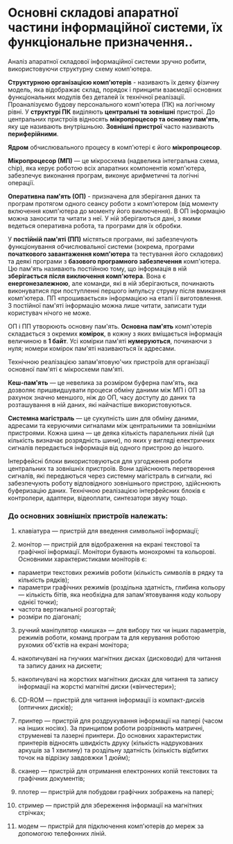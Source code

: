 # Основні складові апаратної частини інформаційної системи, їх функціональне призначення..
Аналіз апаратної складової інформаційної системи зручно робити, використовуючи структурну схему комп'ютера.

**Cтруктурною організацією комп'ютерів** - називають їх деяку фізичну модель, яка відображає склад, порядок і принципи взаємодії основних функціональних модулів без деталей їх технічної реалізації. Проаналізуємо будову персонального комп'ютера (ПК) на логічному рівні. У **структурі ПК** виділяють **центральні та зовнішні** пристрої. До центральних пристроїв відносять **мікропроцесор та основну пам'ять**, яку ще називають внутрішньою. **Зовнішні пристрої** часто називають **периферійними**.

**Ядром** обчислювального процесу в комп'ютері є його **мікропроцесор**.

**Мікропроцесор (МП)** — це мікросхема (надвелика інтегральна схема, chip), яка керує роботою всіх апаратних компонентів комп'ютера, забезпечує виконання програм, виконує арифметичні та логічні операції.

**Оперативна пам'ять (ОП)** - призначена для зберігання даних та програм протягом одного сеансу роботи з комп'ютером (від моменту включення комп'ютера до моменту його виключення). В ОП інформацію можна заносити та читати з неї. У ній зберігаються дані, з якими ведеться оперативна робота, та програми для їх обробки.

У **постійній пам'яті (ПП)** містяться програми, які забезпечують функціонування обчислювальної системи (зокрема, програми **початкового завантаження комп'ютера** та тестування його складових) та деякі програми з **базового програмного забезпечення** комп'ютера. Цю пам'ять називають постійною тому, що інформація в ній **зберігається після виключення комп'ютера**. Вона є **енергонезалежною**, але команди, які в ній зберігаються, починають виконуватися при поступленні першого імпульсу струму після вмикання комп'ютера. ПП «прошивається» інформацією на етапі її виготовлення. З постійної пам'яті інформацію можна лише читати, записати туди користувач нічого не може.

ОП і ПП утворюють основну пам'ять. **Основна пам'ять** комп'ютерів складається з окремих **комірок**, в кожну з яких вміщається інформація величиною в **1 байт**. Усі комірки пам'яті **нумеруються**, починаючи з нуля; номери комірок пам'яті називаються їх адресами.

Технічною реалізацією запам'ятовую'чих пристроїв для організації основної пам'яті є мікросхеми пам'яті.

**Кеш-пам'ять** — це невелика за розміром буферна пам'ять, яка дозволяє пришвидшувати процеси обміну даними між МП і ОП за рахунок значно меншого, ніж до ОП, часу доступу до даних та розташування в ній даних, які найчастіше використовуються.

**Системна магістраль** — це сукупність шин для обміну даними, адресами та керуючими сигналами між центральними та зовнішніми пристроями. Кожна шина — це деяка кількість паралельних ліній (ця кількість визначає розрядність шини), по яких у вигляді електричних сигналів передається інформація від одного пристрою до іншого.

Інтерфейсні блоки використовуються для узгодження роботи центральних та зовнішніх пристроїв. Вони здійснюють перетворення сигналів, які передаються через системну магістраль в сигнали, які забезпечують роботу відповідного зовнішнього пристрою, здійснюють буферизацію даних. Технічною реалізацією інтерфейсних блоків є контролери, адаптери, відеоплати, синтезатори звуку тощо.
### До основних зовнішніх пристроїв належать:
1. клавіатура — пристрій для введення символьної інформації;

2. монітор — пристрій для відображення на екрані текстової та графічної інформації. Монітори бувають монохромні та кольорові. Основними характеристиками моніторів є:
- параметри текстових режимів роботи (кількість символів в рядку та кількість рядків);
- параметри графічних режимів (роздільна здатність, глибина кольору — кількість бітів, яка необхідна для запам'ятовування коду кольору однієї точки);
- частота вертикальної розгортай;
- розміри по діагоналі;

3) ручний маніпулятор «мишка» — для вибору тих чи інших параметрів, режимів роботи, команд програм та для керування роботою рухомих об'єктів на екрані монітора;

4) накопичувані на гнучких магнітних дисках (дисководи) для читання та запису даних на дискети;

5) накопичувачі на жорстких магнітних дисках для читання та запису інформації на жорсткі магнітні диски («вінчестери»);

6) CD-ROM — пристрій для читання інформації із компакт-дисків (оптичних дисків);

7) принтер — пристрій для роздрукування інформації на папері (часом на інших носіях). За принципом роботи розрізняють матричні, струменеві та лазерні принтери. До основних характеристик принтерів відносять швидкість друку (кількість надрукованих аркушів за 1 хвилину) та роздільну здатність (кількість відбитих точок на відрізку завдовжки 1 дюйм);

8) сканер — пристрій для отримання електронних копій текстових та графічних документів;

9) плотер — пристрій для побудови графічних зображень на папері;

10) стример — пристрій для збереження інформації на магнітних стрічках;

11) модем — пристрій для підключення комп'ютерів до мереж за допомогою телефонних ліній.
 
